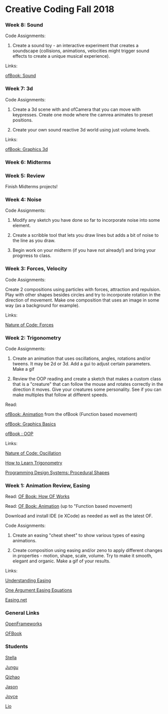 # Creative Coding Fall 2018

### Week 8: Sound

Code Assignments:

1. Create a sound toy - an interactive experiment that creates a soundscape (collisions, animations, velocities might trigger sound effects to create a unique musical experience).


Links:

[ofBook: Sound](https://openframeworks.cc/ofBook/chapters/sound.html)

### Week 7: 3d

Code Assignments:

1. Create a 3d scene with and ofCamera that you can move with keypresses. Create one mode where the camrea animates to preset positions.

2. Create your own sound reactive 3d world using just volume levels. 

Links:

[ofBook: Graphics 3d](https://openframeworks.cc/ofBook/chapters/advanced_graphics.html#d)

### Week 6: Midterms

### Week 5: Review

Finish Midterms projects!

### Week 4: Noise

Code Assignments:

1. Modify any sketch you have done so far to incorporate noise into some element.

2. Create a scribble tool that lets you draw lines but adds a bit of noise to the line as you draw. 

3. Begin work on your midterm (if you have not already!)  and bring your progrress to class.

### Week 3: Forces, Velocity

Code Assignments:

Create 2 compositions using particles with forces, attraction and repulsion. Play with other shapes besides circles and try to incorporate rotation in the direction of movement. Make one composition that uses an image in some way (as a background for example).

Links:

[Nature of Code: Forces](https://natureofcode.com/book/chapter-2-forces/)

### Week 2: Trigonometry

Code Assignments:

1. Create an animation that uses oscillations, angles, rotations and/or tweens. It may be 2d or 3d. Add a gui to adjust certain parameters. Make a gif

2. Review the OOP reading and create a sketch that makes a custom class that is a "creature" that can follow the mouse and rotates correctly in the direction it moves. Give your creatures some personality. See if you can make multiples that follow at different speeds.

Read:

[ofBook: Animation](http://openframeworks.cc/ofBook/chapters/animation.html) from the ofBook (Function based movement)

[ofBook: Graphics Basics](http://openframeworks.cc/ofBook/chapters/intro_to_graphics.html)

[ofBook : OOP](http://openframeworks.cc/ofBook/chapters/OOPs!.html)

Links:

[Nature of Code: Oscillation](http://natureofcode.com/book/chapter-3-oscillation/)

[How to Learn Trigonometry](https://betterexplained.com/articles/intuitive-trigonometry/)

[Programming Design Systems: Procedural Shapes](https://programmingdesignsystems.com/shape/procedural-shapes/index.html#procedural-shapes-qYPzCLg)


### Week 1: Animation Review, Easing

Read: [OF Book: How OF Works](https://openframeworks.cc/ofBook/chapters/how_of_works.html)

Read: [OF Book: Animation](https://openframeworks.cc/ofBook/chapters/animation.html) (up to "Function based movement)

Download and install IDE (ie XCode) as needed as well as the latest OF.

Code Assignments:

1. Create an easing "cheat sheet" to show various types of easing animations.

2. Create composition using easing and/or zeno to apply different changes in properties - motion, shape, scale, volume. Try to make it smooth, elegant and organic. Make a gif of your results.

Links:

[Understanding Easing](http://upshots.org/actionscript/jsas-understanding-easing)

[One Argument Easing Equations](https://gist.github.com/rezoner/713615dabedb59a15470)

[Easing.net](http://easings.net/)


### General Links

[OpenFrameworks](http://openframeworks.cc)

[OFBook](https://github.com/openframeworks/ofBook/tree/master/chapters)


### Students

[Stella](https://github.com/YuxinZhong96/CreativeCoding_Fall2018)

[Jungu](https://github.com/JunguGuo/CreativeCoding_Fall2018)

[Qizhao](https://github.com/chenq0816)

[Jason](https://github.com/jason7556/2018FallOf.git)

[Joyce](https://github.com/joycemolly/CreativeCodingParis2018)

[Lio](https://github.com/Lio6/Fall2018CreativeCoding.git)


